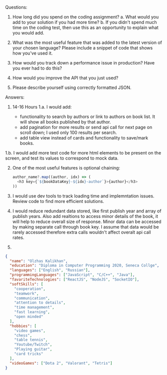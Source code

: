 Questions:

1. How long did you spend on the coding assignment?
   a. What would you add to your solution if you had more time?
   b. If you didn&#39;t spend much time on the coding test, then use this as an opportunity to
   explain what you would add.

2. What was the most useful feature that was added to the latest version of your chosen
   language? Please include a snippet of code that shows how you&#39;ve used it.
3. How would you track down a performance issue in production? Have you ever had to do this?
4. How would you improve the API that you just used?
5. Please describe yourself using correctly formatted JSON.

Answers:

1. 14-16 Hours
   1.a. I would add:

   - functionality to search by authors or link to authors on book list. It will show all books published by that author.
   - add pagination for more results or send api call for next page on scroll down; I used only 100 results per search.
   - add table view instead of cards and functionality to save/mark books.

1.b. I would add more test code for more html elements to be present on the screen, and test its values to correspond to mock data.

2. One of the most useful features is optional chaining:
   ```js
   author_name?.map((author, idx) => (
     <h3 key={`${bookDataKey}-${idx}-author`}>{author}</h3>
   ))
   ```
3. I would use dev tools to track loading time and implemntation issues. Review code to find more efficient solutions.

4. I would reduce redundant data stored, like first publish year and array of publish years. Also add realtions to access minor details of the book, it will help to reduce overall size of response. Minor data can be accessed by making separate call through book key. I assume that data would be rarely accessed therefore extra calls wouldn't affect overalt api call rates.

5)

```json
{
  "name": "Olzhas Kalikhan",
  "education": "Diploma in Computer Programming 2020, Seneca Collge",
  "languages": ["English", "Russian"],
  "programmingLanguages": ["JavaScript", "C/C++", "Java"],
  "favariteTechnologies": ["ReactJS", "NodeJS", "SocketIO"],
  "softSkills": [
    "cooperation",
    "teamwork",
    "communication",
    "attention to details",
    "time management",
    "fast learning",
    "open minded"
  ],
  "hobbies": [
    "video games",
    "chess",
    "table tennis",
    "Youtube/Twitch",
    "Playing guitar",
    "card tricks"
  ],
  "videoGames": ["Dota 2", "Valorant", "Tetris"]
}
```
